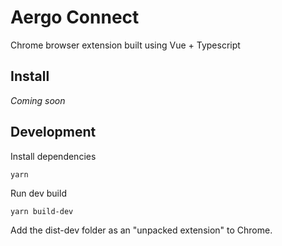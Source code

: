 # Aergo Connect

Chrome browser extension built using
Vue + Typescript

## Install

*Coming soon*

## Development

Install dependencies

    yarn

Run dev build

    yarn build-dev

Add the dist-dev folder as an "unpacked extension" to Chrome.